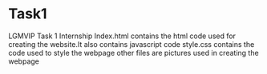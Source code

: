 # Task1
LGMVIP Task 1 Internship
Index.html contains the html code used for creating the website.It also contains javascript code 
style.css contains the code used to style the webpage 
other files are pictures used in creating the webpage
